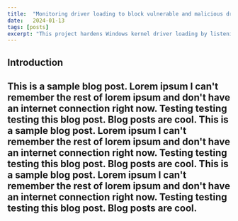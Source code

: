 ```yaml
---
title:  "Monitoring driver loading to block vulnerable and malicious drivers"
date:   2024-01-13
tags: [posts]
excerpt: "This project hardens Windows kernel driver loading by listening to driver load attempts and comparing the driver hash to a db of vulnerable drivers"
---
```

Introduction
---
This is a sample blog post. Lorem ipsum I can't remember the rest of lorem ipsum and don't have an internet connection right now. Testing testing testing this blog post. Blog posts are cool.
This is a sample blog post. Lorem ipsum I can't remember the rest of lorem ipsum and don't have an internet connection right now. Testing testing testing this blog post. Blog posts are cool.
This is a sample blog post. Lorem ipsum I can't remember the rest of lorem ipsum and don't have an internet connection right now. Testing testing testing this blog post. Blog posts are cool.
---
 
